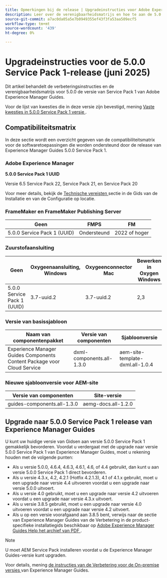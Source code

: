 ```yaml
---
title: Opmerkingen bij de release | Upgradeinstructies voor Adobe Experience Manager Guides 5.0.0 Service Pack 1-release
description: Leer over de verenigbaarheidsmatrijs en hoe te aan de 5.0.0 versie Service Pack 1 van Adobe Experience Manager Guides te bevorderen.
source-git-commit: a7ac0da05a5e7b0949355ef43f3fa53aa509ecf5
workflow-type: tm+mt
source-wordcount: '439'
ht-degree: 0%

---
```


# Upgradeinstructies voor de 5.0.0 Service Pack 1-release (juni 2025)

Dit artikel behandelt de verbeteringsinstructies en de verenigbaarheidsmatrijs voor 5.0.0 de versie van Service Pack 1 van Adobe Experience Manager Guides.

Voor de lijst van kwesties die in deze versie zijn bevestigd, mening [ Vaste kwesties in 5.0.0 Service Pack 1 versie ](../release-info/fixed-issues-5-0-0-sp1.md).

## Compatibiliteitsmatrix

In deze sectie wordt een overzicht gegeven van de compatibiliteitsmatrix voor de softwaretoepassingen die worden ondersteund door de release van Experience Manager Guides 5.0.0 Service Pack 1.

### Adobe Experience Manager

**5.0.0 Service Pack 1 UUID**

Versie 6.5 Service Pack 22, Service Pack 21, en Service Pack 20

Voor meer details, bekijk de [ Technische vereisten ](../install-guide/download-install-technical-requirements.md) sectie in de Gids van de Installatie en van de Configuratie op locatie.

### FrameMaker en FrameMaker Publishing Server

| Geen | FMPS | FM |
| --- | --- | --- |
| 5.0.0 Service Pack 1 (UUID) | Ondersteund | 2022 of hoger |

### Zuurstofaansluiting

| Geen | Oxygeenaansluiting, Windows | Oxygeenconnector Mac | Bewerken in Oxygen Windows | Bewerken in Oxygen Mac |
| --- | --- | --- |--- |--- |
| 5.0.0 Service Pack 1 (UUID) | 3.7-uuid.2 | 3.7-uuid.2 | 2,3 | 2,3 |

### Versie van basissjabloon

| Naam van componentenpakket | Versie van componenten | Sjabloonversie |
|---|---|---|
| Experience Manager Guides Components Content Package voor Cloud Service | dxml-components.all-1.3.0 | aem-site-template-dxml.all-1.0.4 |

### Nieuwe sjabloonversie voor AEM-site


| Versie van componenten | Site-versie |
|---|---|
| guides-components.all-1.3.0 | aemg-docs.all-1.2.0 |


## Upgrade naar 5.0.0 Service Pack 1 release van Experience Manager Guides

U kunt uw huidige versie van Gidsen aan versie 5.0.0 Service Pack 1 gemakkelijk bevorderen. Voordat u verdergaat met de upgrade naar versie 5.0.0 Service Pack 1 van Experience Manager Guides, moet u rekening houden met de volgende punten:

- Als u versie 5.0.0, 4.6.4, 4.6.3, 4.6.1, 4.6, of 4.4 gebruikt, dan kunt u aan versie 5.0.0 Service Pack 1 direct bevorderen.
- Als u versie 4.3.x, 4.2, 4.2.1 (Hotfix 4.2.1.3), 4.1 of 4.1.x gebruikt, moet u een upgrade naar versie 4.4 uitvoeren voordat u een upgrade naar versie 5.0.0 uitvoert.
- Als u versie 4.0 gebruikt, moet u een upgrade naar versie 4.2 uitvoeren voordat u een upgrade naar versie 4.3.x uitvoert.
- Als u versie 3.8.5 gebruikt, moet u een upgrade naar versie 4.0 uitvoeren voordat u een upgrade naar versie 4.2 uitvoert.
- Als u op een versie voorafgaand aan 3.8.5 bent, verwijs naar de sectie van Experience Manager Guides van de Verbetering in de product-specifieke installatiegids beschikbaar op [ Adobe Experience Manager Guides Help het archief van PDF ](https://helpx.adobe.com/xml-documentation-for-experience-manager/archive.html).

>[!NOTE]
>
>U moet AEM Service Pack installeren voordat u de Experience Manager Guides-versie kunt upgraden.

Voor details, mening [ de instructies van de Verbetering voor de On-premise versies ](../install-guide/upgrade-xml-documentation.md) van Experience Manager Guides.
